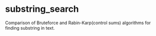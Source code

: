 # substring_search
Comparison of Bruteforce and Rabin-Karp(control sums) algorithms for finding substring in text.

